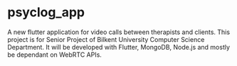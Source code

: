 # psyclog_app
A new flutter application for video calls between therapists and clients. This project is for Senior Project of Bilkent University Computer Science Department. It will be developed with Flutter, MongoDB, Node.js and mostly be dependant on WebRTC APIs.